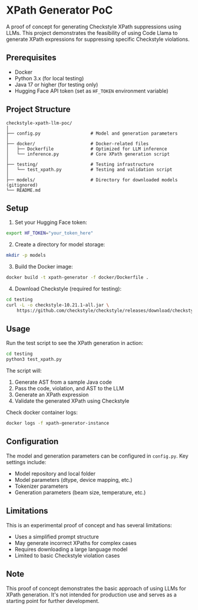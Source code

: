 # XPath Generator PoC

A proof of concept for generating Checkstyle XPath suppressions using LLMs. This project demonstrates the feasibility of using Code Llama to generate XPath expressions for suppressing specific Checkstyle violations.

## Prerequisites

- Docker
- Python 3.x (for local testing)
- Java 17 or higher (for testing only)
- Hugging Face API token (set as `HF_TOKEN` environment variable)

## Project Structure

```
checkstyle-xpath-llm-poc/
│
├── config.py                   # Model and generation parameters
│
├── docker/                     # Docker-related files
│   ├── Dockerfile              # Optimized for LLM inference
│   └── inference.py            # Core XPath generation script
│
├── testing/                    # Testing infrastructure
│   └── test_xpath.py           # Testing and validation script
│
├── models/                     # Directory for downloaded models (gitignored)
└── README.md
```

## Setup

1. Set your Hugging Face token:
```bash
export HF_TOKEN="your_token_here"
```

2. Create a directory for model storage:
```bash
mkdir -p models
```

3. Build the Docker image:
```bash
docker build -t xpath-generator -f docker/Dockerfile .
```

4. Download Checkstyle (required for testing):
```bash
cd testing
curl -L -o checkstyle-10.21.1-all.jar \
    https://github.com/checkstyle/checkstyle/releases/download/checkstyle-10.21.1/checkstyle-10.21.1-all.jar
```

## Usage

Run the test script to see the XPath generation in action:
```bash
cd testing
python3 test_xpath.py
```

The script will:
1. Generate AST from a sample Java code
2. Pass the code, violation, and AST to the LLM
3. Generate an XPath expression
4. Validate the generated XPath using Checkstyle

Check docker container logs:
```bash
docker logs -f xpath-generator-instance
```

## Configuration

The model and generation parameters can be configured in `config.py`. Key settings include:
- Model repository and local folder
- Model parameters (dtype, device mapping, etc.)
- Tokenizer parameters
- Generation parameters (beam size, temperature, etc.)

## Limitations

This is an experimental proof of concept and has several limitations:
- Uses a simplified prompt structure
- May generate incorrect XPaths for complex cases
- Requires downloading a large language model
- Limited to basic Checkstyle violation cases

## Note

This proof of concept demonstrates the basic approach of using LLMs for XPath generation. It's not intended for production use and serves as a starting point for further development.
